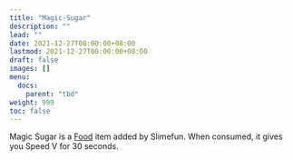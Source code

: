 ```yaml
---
title: "Magic-Sugar"
description: ""
lead: ""
date: 2021-12-27T00:00:00+08:00
lastmod: 2021-12-27T00:00:00+08:00
draft: false
images: []
menu: 
  docs:
    parent: "tbd"
weight: 999
toc: false
---
```


Magic Sugar is a [Food](/docs/slimefun/food) item added by Slimefun. When consumed, it gives you Speed V for 30 seconds.
